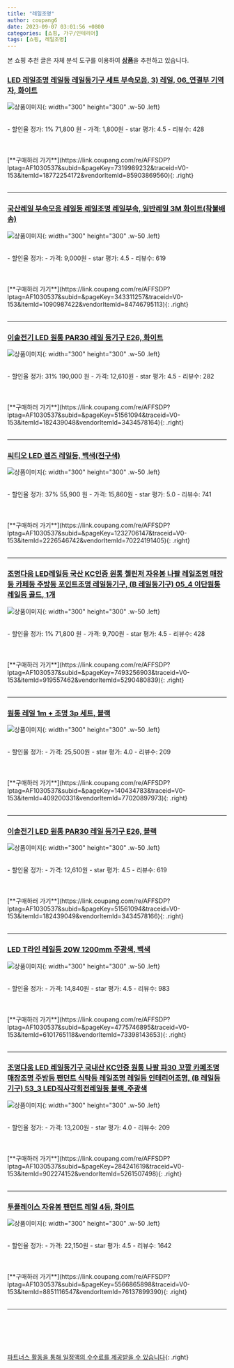 ```yaml
---
title: "레일조명"
author: coupang6
date: 2023-09-07 03:01:56 +0800
categories: [쇼핑, 가구/인테리어]
tags: [쇼핑, 레일조명]
---
```


본 쇼핑 추천 글은 자체 분석 도구를 이용하여 [**상품**](https://link.coupang.com/a/bao1ui)을 추천하고 있습니다.

### [LED 레일조명 레일등 레일등기구 세트 부속모음, 3) 레일, 06_연결부 기역자, 화이트](https://link.coupang.com/re/AFFSDP?lptag=AF1030537&subid=&pageKey=7319989232&traceid=V0-153&itemId=18772254172&vendorItemId=85903869560)

![상품이미지](https://thumbnail8.coupangcdn.com/thumbnails/remote/230x230ex/image/vendor_inventory/9329/164377acb10fe806c3fc62f705d670f32241d66af1ee95e8389a5d73fa2d.jpg){: width="300" height="300" .w-50 .left}


<br>
- 할인율 정가: 1%  71,800   원
- 가격: 1,800원
- star 평가: 4.5
- 리뷰수: 428
<br>
<br>
<br>
<br>
[**구매하러 가기**](https://link.coupang.com/re/AFFSDP?lptag=AF1030537&subid=&pageKey=7319989232&traceid=V0-153&itemId=18772254172&vendorItemId=85903869560){: .right}
<br>
<br>

---

### [국산레일 부속모음 레일등 레일조명 레일부속, 일반레일 3M 화이트(착불배송)](https://link.coupang.com/re/AFFSDP?lptag=AF1030537&subid=&pageKey=343311257&traceid=V0-153&itemId=1090987422&vendorItemId=84746795113)

![상품이미지](https://thumbnail9.coupangcdn.com/thumbnails/remote/230x230ex/image/vendor_inventory/1219/1873476d69010e39a1ea7aa5689a5b2d2b457fe788a448d75edf5b3417a9.jpg){: width="300" height="300" .w-50 .left}


<br>
- 할인율 정가: 
- 가격: 9,000원
- star 평가: 4.5
- 리뷰수: 619
<br>
<br>
<br>
<br>
[**구매하러 가기**](https://link.coupang.com/re/AFFSDP?lptag=AF1030537&subid=&pageKey=343311257&traceid=V0-153&itemId=1090987422&vendorItemId=84746795113){: .right}
<br>
<br>

---

### [이솔전기 LED 원통 PAR30 레일 등기구 E26, 화이트](https://link.coupang.com/re/AFFSDP?lptag=AF1030537&subid=&pageKey=51561094&traceid=V0-153&itemId=182439048&vendorItemId=3434578164)

![상품이미지](https://thumbnail10.coupangcdn.com/thumbnails/remote/230x230ex/image/product/image/vendoritem/2019/07/05/3434578164/aa973261-6d08-48a8-8046-a927909e3c72.jpg){: width="300" height="300" .w-50 .left}


<br>
- 할인율 정가: 31%  190,000   원
- 가격: 12,610원
- star 평가: 4.5
- 리뷰수: 282
<br>
<br>
<br>
<br>
[**구매하러 가기**](https://link.coupang.com/re/AFFSDP?lptag=AF1030537&subid=&pageKey=51561094&traceid=V0-153&itemId=182439048&vendorItemId=3434578164){: .right}
<br>
<br>

---

### [씨티오 LED 렌즈 레일등, 백색(전구색)](https://link.coupang.com/re/AFFSDP?lptag=AF1030537&subid=&pageKey=1232706147&traceid=V0-153&itemId=2226546742&vendorItemId=70224191405)

![상품이미지](https://thumbnail10.coupangcdn.com/thumbnails/remote/230x230ex/image/retail/images/2020/01/30/12/8/89441600-0628-4620-9fcb-820ab093485e.jpg){: width="300" height="300" .w-50 .left}


<br>
- 할인율 정가: 37%  55,900   원
- 가격: 15,860원
- star 평가: 5.0
- 리뷰수: 741
<br>
<br>
<br>
<br>
[**구매하러 가기**](https://link.coupang.com/re/AFFSDP?lptag=AF1030537&subid=&pageKey=1232706147&traceid=V0-153&itemId=2226546742&vendorItemId=70224191405){: .right}
<br>
<br>

---

### [조명다움 LED레일등 국산 KC인증 원통 첼린저 자유봉 나팔 레일조명 매장등 카페등 주방등 포인트조명 레일등기구, (B 레일등기구) 05_4 이단원통레일등 골드, 1개](https://link.coupang.com/re/AFFSDP?lptag=AF1030537&subid=&pageKey=7493256903&traceid=V0-153&itemId=919557462&vendorItemId=5290480839)

![상품이미지](https://thumbnail8.coupangcdn.com/thumbnails/remote/230x230ex/image/vendor_inventory/38b6/b017b756b19548c7a9fa8098cb1317e754feed88a11713d7652666361ded.jpg){: width="300" height="300" .w-50 .left}


<br>
- 할인율 정가: 1%  71,800   원
- 가격: 9,700원
- star 평가: 4.5
- 리뷰수: 428
<br>
<br>
<br>
<br>
[**구매하러 가기**](https://link.coupang.com/re/AFFSDP?lptag=AF1030537&subid=&pageKey=7493256903&traceid=V0-153&itemId=919557462&vendorItemId=5290480839){: .right}
<br>
<br>

---

### [원통 레일 1m + 조명 3p 세트, 블랙](https://link.coupang.com/re/AFFSDP?lptag=AF1030537&subid=&pageKey=140434783&traceid=V0-153&itemId=409200331&vendorItemId=77020897973)

![상품이미지](https://thumbnail7.coupangcdn.com/thumbnails/remote/230x230ex/image/retail/images/2021/06/29/16/2/639d6350-98e2-40ce-9fe6-6753c653b99b.jpg){: width="300" height="300" .w-50 .left}


<br>
- 할인율 정가: 
- 가격: 25,500원
- star 평가: 4.0
- 리뷰수: 209
<br>
<br>
<br>
<br>
[**구매하러 가기**](https://link.coupang.com/re/AFFSDP?lptag=AF1030537&subid=&pageKey=140434783&traceid=V0-153&itemId=409200331&vendorItemId=77020897973){: .right}
<br>
<br>

---

### [이솔전기 LED 원통 PAR30 레일 등기구 E26, 블랙](https://link.coupang.com/re/AFFSDP?lptag=AF1030537&subid=&pageKey=51561094&traceid=V0-153&itemId=182439049&vendorItemId=3434578166)

![상품이미지](https://thumbnail6.coupangcdn.com/thumbnails/remote/230x230ex/image/retail/images/2017/11/28/17/4/25355e1b-742c-4a56-b4e1-90bbecffaa0c.jpg){: width="300" height="300" .w-50 .left}


<br>
- 할인율 정가: 
- 가격: 12,610원
- star 평가: 4.5
- 리뷰수: 619
<br>
<br>
<br>
<br>
[**구매하러 가기**](https://link.coupang.com/re/AFFSDP?lptag=AF1030537&subid=&pageKey=51561094&traceid=V0-153&itemId=182439049&vendorItemId=3434578166){: .right}
<br>
<br>

---

### [LED T라인 레일등 20W 1200mm 주광색, 백색](https://link.coupang.com/re/AFFSDP?lptag=AF1030537&subid=&pageKey=4775746895&traceid=V0-153&itemId=6101765118&vendorItemId=73398143653)

![상품이미지](https://thumbnail6.coupangcdn.com/thumbnails/remote/230x230ex/image/retail/images/2021/01/11/11/5/491c6b28-357b-467e-ad95-e5d8761798ab.jpg){: width="300" height="300" .w-50 .left}


<br>
- 할인율 정가: 
- 가격: 14,840원
- star 평가: 4.5
- 리뷰수: 983
<br>
<br>
<br>
<br>
[**구매하러 가기**](https://link.coupang.com/re/AFFSDP?lptag=AF1030537&subid=&pageKey=4775746895&traceid=V0-153&itemId=6101765118&vendorItemId=73398143653){: .right}
<br>
<br>

---

### [조명다움 LED 레일등기구 국내산 KC인증 원통 나팔 파30 꼬깔 카페조명 매장조명 주방등 팬던트 식탁등 레일조명 레일등 인테리어조명, (B 레일등기구) 53_3 LED직사각회전레일등 블랙_주광색](https://link.coupang.com/re/AFFSDP?lptag=AF1030537&subid=&pageKey=284241619&traceid=V0-153&itemId=902274152&vendorItemId=5261507498)

![상품이미지](https://thumbnail8.coupangcdn.com/thumbnails/remote/230x230ex/image/vendor_inventory/0d82/5e7c8bafd6676a63697f93a2f1eac78e13339f8e646b26d58da3af0d8b49.jpg){: width="300" height="300" .w-50 .left}


<br>
- 할인율 정가: 
- 가격: 13,200원
- star 평가: 4.0
- 리뷰수: 209
<br>
<br>
<br>
<br>
[**구매하러 가기**](https://link.coupang.com/re/AFFSDP?lptag=AF1030537&subid=&pageKey=284241619&traceid=V0-153&itemId=902274152&vendorItemId=5261507498){: .right}
<br>
<br>

---

### [투플레이스 자유봉 팬던트 레일 4등, 화이트](https://link.coupang.com/re/AFFSDP?lptag=AF1030537&subid=&pageKey=5566865898&traceid=V0-153&itemId=8851116547&vendorItemId=76137899390)

![상품이미지](https://thumbnail7.coupangcdn.com/thumbnails/remote/230x230ex/image/rs_quotation_api/zm3ysai9/2a01be5db482406184ce9a22c24ba16e.jpg){: width="300" height="300" .w-50 .left}


<br>
- 할인율 정가: 
- 가격: 22,150원
- star 평가: 4.5
- 리뷰수: 1642
<br>
<br>
<br>
<br>
[**구매하러 가기**](https://link.coupang.com/re/AFFSDP?lptag=AF1030537&subid=&pageKey=5566865898&traceid=V0-153&itemId=8851116547&vendorItemId=76137899390){: .right}
<br>
<br>

---
<br><br><br><br><br> [파트너스 활동을 통해 일정액의 수수료를 제공받을 수 있습니다](https://link.coupang.com/a/bao1ui){: .right}